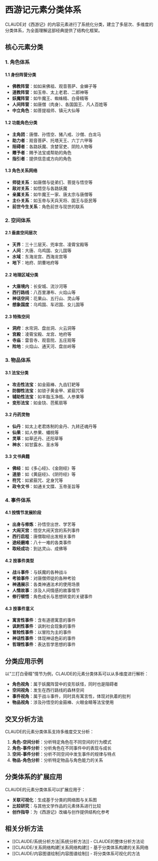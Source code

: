 # 西游记元素分类体系

CLAUDE对《西游记》的内容元素进行了系统化分类，建立了多层次、多维度的分类体系，为全面理解这部经典提供了结构化框架。

## 核心元素分类

### 1. 角色体系

#### 1.1 身份阵营分类
- **佛教阵营**：如如来佛祖、观音菩萨、金蝉子等
- **道教阵营**：如玉帝、太上老君、二郎神等
- **妖魔阵营**：如牛魔王、蜘蛛精、白骨精等
- **人间阵营**：如唐僧（肉身）、各国国王、凡人百姓等
- **中立角色**：如菩提祖师、镇元大仙等

#### 1.2 功能角色分类
- **主角团**：唐僧、孙悟空、猪八戒、沙僧、白龙马
- **助力者**：观音菩萨、托塔天王、六丁六甲等
- **阻碍者**：各路妖魔、贪婪官吏、阴险人物等
- **赠予者**：赐予法宝或帮助的角色
- **指引者**：提供信息或方向的角色

#### 1.3 角色关系网络
- **师徒关系**：如唐僧与徒弟们、菩提与悟空等
- **敌对关系**：如悟空与各路妖魔
- **亲属关系**：如牛魔王一家、唐太宗与唐僧等
- **主仆关系**：如玉帝与天兵天将、国王与臣民等
- **前世今生关系**：角色前世与现世的联系

### 2. 空间体系

#### 2.1 垂直空间层次
- **天界**：三十三层天、兜率宫、凌霄宝殿等
- **人间**：大唐、乌鸡国、女儿国等
- **水域**：东海龙宫、西海龙宫等
- **地下**：地府、阴曹地府等

#### 2.2 地理区域分类
- **大唐境内**：长安城、流沙河等
- **西行路线**：八百里瀑布、火焰山等
- **神话空间**：花果山、五行山、灵山等
- **想象国度**：乌鸡国、车迟国、女儿国等

#### 2.3 特殊空间
- **洞府**：水帘洞、盘丝洞、火云洞等
- **宫殿**：凌霄宝殿、龙宫、地府等
- **寺庙**：雷音寺、观音院、五庄观等
- **险地**：火焰山、通天河、盘丝岭等

### 3. 物品体系

#### 3.1 法宝分类
- **攻击性法宝**：如金箍棒、九齿钉耙等
- **防御性法宝**：如锁子黄金甲、紧箍咒等
- **辅助性法宝**：如羊脂玉净瓶、人参果等
- **变形法宝**：如金铙、芭蕉扇等

#### 3.2 丹药灵物
- **仙丹**：如太上老君炼制的金丹、九转还魂丹等
- **仙果**：如人参果、蟠桃等
- **灵草**：如草还丹、还阳草等
- **神水**：如甘露水、圣水等

#### 3.3 文书典籍
- **佛经**：如《多心经》、《金刚经》等
- **道册**：如《黄庭经》、《阴符经》等
- **符咒**：如紧箍咒、定身咒等
- **政令文书**：如通关文牒、玉帝圣旨等

### 4. 事件体系

#### 4.1 按情节发展阶段
- **出身与修炼**：孙悟空出世、学艺等
- **大闹天宫**：悟空大闹天宫的系列事件
- **西行启程**：唐僧取经出发相关事件
- **途经磨难**：八十一难的各类事件
- **取经成功**：到达灵山、成佛等

#### 4.2 按事件类型
- **战斗事件**：与妖魔的各种战斗
- **考验事件**：对唐僧师徒的各种考验
- **神通展示**：各类神通法术的使用场景
- **人情故事**：涉及人间情感的故事情节
- **修行顿悟**：角色成长与思想转变的关键事件

#### 4.3 按事件意义
- **寓言性事件**：含有道德寓意的事件
- **讽刺性事件**：讽刺社会现象的事件
- **冒险性事件**：以冒险为主的事件
- **神话性事件**：体现神话色彩的事件
- **哲理性事件**：表达哲学思想的事件

## 分类应用示例

以"三打白骨精"情节为例，CLAUDE的元素分类体系可以从多维度进行解析：

- **角色视角**：属于妖魔阵营中的变形妖怪，同时也是阻碍者
- **空间视角**：发生在西行路线的森林空间
- **事件视角**：属于战斗事件，同时具有寓言性，体现对执着的批判
- **物品视角**：涉及孙悟空的金箍棒、火眼金睛等法宝使用

## 交叉分析方法

CLAUDE的元素分类体系支持多维度交叉分析：

1. **角色-空间分析**：分析特定角色在不同空间的行为模式
2. **角色-事件分析**：分析角色在不同事件中的表现与成长
3. **空间-事件分析**：分析不同空间中发生事件的规律与特点
4. **物品-角色分析**：分析特定物品与角色能力的关系

## 分类体系的扩展应用

CLAUDE的元素分类体系可以扩展应用于：

- **关联可视化**：生成基于分类的网络图与关系图
- **比较研究**：与其他文学作品的元素体系进行比较
- **创作指导**：为《西游记》改编与创作提供结构化参考

## 相关分析方法

- [[CLAUDE/系统分析方法|系统分析方法]] - CLAUDE的整体分析方法论
- [[CLAUDE/关系网络构建|关系网络构建]] - 基于分类体系构建的关系网络
- [[CLAUDE/内容图谱绘制|内容图谱绘制]] - 将分类体系可视化的方法 